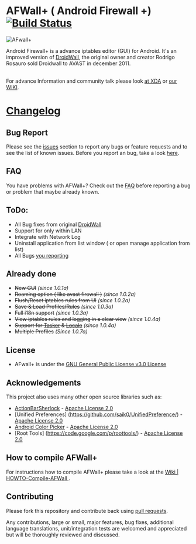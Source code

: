 AFWall+ ( Android Firewall +) [![Build Status](https://travis-ci.org/github/android.png)](https://travis-ci.org/github/afwall)
======

![AFwall+](http://s1.directupload.net/images/121120/zg3xi7w9.png)

Android Firewall+ is a advance iptables editor (GUI) for Android. It's an improved version of [DroidWall](http://code.google.com/p/droidwall), the original owner and creator Rodrigo Rosauro sold Droidwall to AVAST in december 2011.

<br>For advance Information and community talk please look [at XDA](http://forum.xda-developers.com/showthread.php?t=1957231) or [our WIKI](https://github.com/ukanth/afwall/wiki).

[Changelog](https://github.com/ukanth/afwall/blob/master/Changelog.md)
======

## Bug Report
Please see the [issues](https://github.com/ukanth/afwall/issues) section to
report any bugs or feature requests and to see the list of known issues. Before you report an bug, take a look [here](https://github.com/ukanth/afwall/wiki/HOWTO-Report-Bug).  


## FAQ
You have problems with AFWall+? Check out the [FAQ](https://github.com/ukanth/afwall/wiki/FAQ) before reporting a bug or problem that maybe already known.


## ToDo:
* All Bug fixes from original [DroidWall](http://code.google.com/p/droidwall/)
* Support for only within LAN  
* Integrate with Network Log 
* Uninstall application from list window ( or open manage application from list)
* All Bugs [you reporting](https://github.com/ukanth/afwall/issues)


## Already done
* ~~New GUI~~ <i>(since 1.0.1a)</i>
* ~~Roaming option ( like avast firewall )~~ <i>(since 1.0.2a)</i>
* ~~Flush/Reset iptables rules from UI~~ <i>(since 1.0.2a)</i>
* ~~Save & Load Profiles/Rules~~ <i>(since 1.0.3a)</i>
* ~~Full i18n support~~ <i>(since 1.0.3a)</i>
* ~~View iptables rules and logging in a clear view~~ <i>(since 1.0.4a)</i>
* ~~Support for [Tasker](http://tasker.dinglisch.net/) & [Locale](http://www.twofortyfouram.com/)~~ <i>(since 1.0.4a)</i>
* ~~Multiple Profiles~~ <i> (Since 1.0.7a) </i>



## License

* AFwall+ is under the [GNU General Public License v3.0 License](https://www.gnu.org/licenses/gpl.html)
 

## Acknowledgements

This project also uses many other open source libraries such as:
* [ActionBarSherlock](https://github.com/JakeWharton/ActionBarSherlock) - [Apache License 2.0](http://www.apache.org/licenses/LICENSE-2.0)
* [Unified Preferences] (https://github.com/saik0/UnifiedPreference/) - [Apache License 2.0](http://www.apache.org/licenses/LICENSE-2.0)
* [Android Color Picker](https://github.com/attenzione/android-ColorPickerPreference) - [Apache License 2.0](http://www.apache.org/licenses/LICENSE-2.0)
* [Root Tools] (https://code.google.com/p/roottools/) - [Apache License 2.0](http://www.apache.org/licenses/LICENSE-2.0)


## How to compile AFWall+
For instructions how to compile AFWall+ please take a look at the [Wiki | HOWTO-Compile-AFWall ](https://github.com/ukanth/afwall/wiki/HOWTO-Compile-AFWall).

## Contributing

Please fork this repository and contribute back using
[pull requests](https://github.com/ukanth/afwall/pulls).

Any contributions, large or small, major features, bug fixes, additional
language translations, unit/integration tests are welcomed and appreciated
but will be thoroughly reviewed and discussed.
